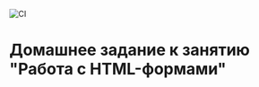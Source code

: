 ![CI](https://github.com/sdw200t/htmlForm_dz/actions/workflows/web.yml/badge.svg)

# Домашнее задание к занятию "Работа с HTML-формами"